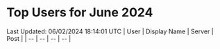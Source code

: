 # Top Users for June 2024
Last Updated: 06/02/2024 18:14:01 UTC
| User | Display Name | Server | Post |
| -- | -- | -- | -- |
